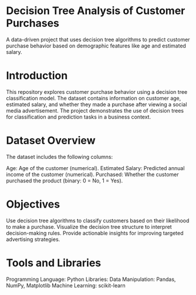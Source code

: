 # Decision Tree Analysis of Customer Purchases
A data-driven project that uses decision tree algorithms to predict customer purchase behavior based on demographic features like age and estimated salary.

# Introduction
This repository explores customer purchase behavior using a decision tree classification model. The dataset contains information on customer age, estimated salary, and whether they made a purchase after viewing a social media advertisement. The project demonstrates the use of decision trees for classification and prediction tasks in a business context.

# Dataset Overview
The dataset includes the following columns:

Age: Age of the customer (numerical).
Estimated Salary: Predicted annual income of the customer (numerical).
Purchased: Whether the customer purchased the product (binary: 0 = No, 1 = Yes).

# Objectives
Use decision tree algorithms to classify customers based on their likelihood to make a purchase.
Visualize the decision tree structure to interpret decision-making rules.
Provide actionable insights for improving targeted advertising strategies.

# Tools and Libraries
Programming Language: Python
Libraries:
Data Manipulation: Pandas, NumPy, Matplotlib
Machine Learning: scikit-learn

